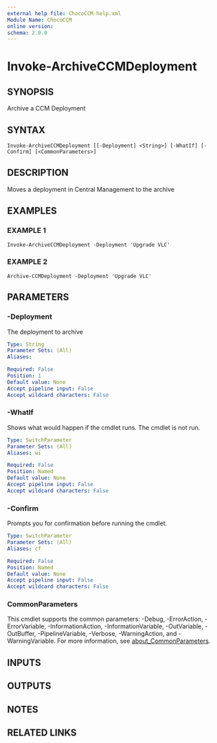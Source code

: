 ```yaml
---
external help file: ChocoCCM-help.xml
Module Name: ChocoCCM
online version:
schema: 2.0.0
---
```


# Invoke-ArchiveCCMDeployment

## SYNOPSIS
Archive a CCM Deployment

## SYNTAX

```
Invoke-ArchiveCCMDeployment [[-Deployment] <String>] [-WhatIf] [-Confirm] [<CommonParameters>]
```

## DESCRIPTION
Moves a deployment in Central Management to the archive

## EXAMPLES

### EXAMPLE 1
```
Invoke-ArchiveCCMDeployment -Deployment 'Upgrade VLC'
```

### EXAMPLE 2
```
Archive-CCMDeployment -Deployment 'Upgrade VLC'
```

## PARAMETERS

### -Deployment
The deployment to archive

```yaml
Type: String
Parameter Sets: (All)
Aliases:

Required: False
Position: 1
Default value: None
Accept pipeline input: False
Accept wildcard characters: False
```

### -WhatIf
Shows what would happen if the cmdlet runs.
The cmdlet is not run.

```yaml
Type: SwitchParameter
Parameter Sets: (All)
Aliases: wi

Required: False
Position: Named
Default value: None
Accept pipeline input: False
Accept wildcard characters: False
```

### -Confirm
Prompts you for confirmation before running the cmdlet.

```yaml
Type: SwitchParameter
Parameter Sets: (All)
Aliases: cf

Required: False
Position: Named
Default value: None
Accept pipeline input: False
Accept wildcard characters: False
```

### CommonParameters
This cmdlet supports the common parameters: -Debug, -ErrorAction, -ErrorVariable, -InformationAction, -InformationVariable, -OutVariable, -OutBuffer, -PipelineVariable, -Verbose, -WarningAction, and -WarningVariable. For more information, see [about_CommonParameters](http://go.microsoft.com/fwlink/?LinkID=113216).

## INPUTS

## OUTPUTS

## NOTES

## RELATED LINKS
